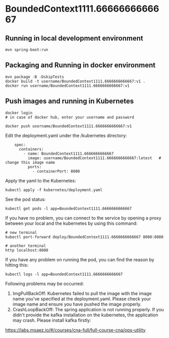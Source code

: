 # BoundedContext1111.6666666666667

## Running in local development environment

```
mvn spring-boot:run
```

## Packaging and Running in docker environment

```
mvn package -B -DskipTests
docker build -t username/BoundedContext1111.6666666666667:v1 .
docker run username/BoundedContext1111.6666666666667:v1
```

## Push images and running in Kubernetes

```
docker login 
# in case of docker hub, enter your username and password

docker push username/BoundedContext1111.6666666666667:v1
```

Edit the deployment.yaml under the /kubernetes directory:
```
    spec:
      containers:
        - name: BoundedContext1111.6666666666667
          image: username/BoundedContext1111.6666666666667:latest   # change this image name
          ports:
            - containerPort: 8080

```

Apply the yaml to the Kubernetes:
```
kubectl apply -f kubernetes/deployment.yaml
```

See the pod status:
```
kubectl get pods -l app=BoundedContext1111.6666666666667
```

If you have no problem, you can connect to the service by opening a proxy between your local and the kubernetes by using this command:
```
# new terminal
kubectl port-forward deploy/BoundedContext1111.6666666666667 8080:8080

# another terminal
http localhost:8080
```

If you have any problem on running the pod, you can find the reason by hitting this:
```
kubectl logs -l app=BoundedContext1111.6666666666667
```

Following problems may be occurred:

1. ImgPullBackOff:  Kubernetes failed to pull the image with the image name you've specified at the deployment.yaml. Please check your image name and ensure you have pushed the image properly.
1. CrashLoopBackOff: The spring application is not running properly. If you didn't provide the kafka installation on the kubernetes, the application may crash. Please install kafka firstly:

https://labs.msaez.io/#/courses/cna-full/full-course-cna/ops-utility

